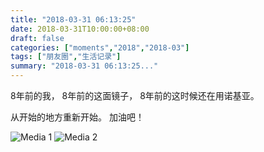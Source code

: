 ```yaml
---
title: "2018-03-31 06:13:25"
date: 2018-03-31T10:00:00+08:00
draft: false
categories: ["moments","2018","2018-03"]
tags: ["朋友圈","生活记录"]
summary: "2018-03-31 06:13:25..."
---
```


8年前的我，
8年前的这面镜子，
8年前的这时候还在用诺基亚。

从开始的地方重新开始。
加油吧！

![Media 1](/Moments/photos/2018-03-31/201803310613250.jpg)
![Media 2](/Moments/photos/2018-03-31/201803310613251.jpg)

